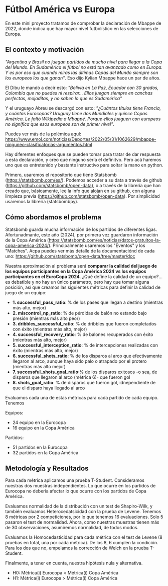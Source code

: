 # Fútbol América vs Europa
En este mini proyecto tratamos de comprobar la declaración de Mbappe de 2022, donde indica que hay mayor nivel futbolístico en las selecciones de Europa.

## El contexto y motivación

*"Argentina y Brasil no juegan partidos de mucho nivel para llegar a la Copa del Mundo. En Sudamérica el fútbol no está tan avanzado como en Europa. Y es por eso que cuando miras las últimas Copas del Mundo siempre son los europeos los que ganan"*. Eso dijo Kylian Mbappe hace un par de años.

El Dibu le mandó a decir esto: *"Bolivia en La Paz, Ecuador con 30 grados, Colombia que no puedes ni respirar... Ellos juegan siempre en canchas perfectas, mojaditas, y no saben lo que es Sudamérica"*

Y el uruguayo Abreu se descargó con esto:
*"¿Cuántos títulos tiene Francia, y cuántas Eurocopas? Uruguay tiene dos Mundiales y quince Copas América. Le faltó Wikipedia a Mbappé. Porque ellos jueguen con europeos no significa que esos europeos son de primer nivel"*.

Puedes ver más de la polémica aquí:
https://www.emol.com/noticias/Deportes/2022/05/31/1062629/mbappe-ninguneo-clasificatorias-argumentos.html

Hay diferentes enfoques que se pueden tomar para tratar de dar respuesta a esta declaración, y creo que ninguno sería el definitvo. Pero acá haremos uno que es entretenido y bastante instructivo para soltar la mano en python.

Primero, usaremos el repositorio que tiene Statsbomb (https://statsbomb.com/es/). Podemos acceder a su data a través de github (https://github.com/statsbomb/open-data), o a través de la librería que han creado que, básicamente, lee la info que alojan en su github, con alguna limpieza previa (https://github.com/statsbomb/open-data). Por simplicidad usaremos la librería (statsbombpy).

## Cómo abordamos el problema
Statsbomb guarda mucha información de los partidos de diferentes ligas. Afortunadmante, este año (2024), por primera vez guardaron información de la Copa América (https://statsbomb.com/es/noticias/datos-gratuitos-la-copa-america-2024/). 
Principalmente usaremos los "Eventos" y los "Matches". Acpa puedes ver más detalle de la documentaciónd de cada uno:
https://github.com/statsbomb/open-data/tree/master/doc

Nuestra aproximación al problema será **comparar la calidad del juego de los equipos participantes en la Copa América 2024 vs los equipos participantes en el EuroCopa 2024**.
¿Qué define la calidad de un equipo?... es debatible y no hay un único parámetro, pero hay que tomar alguna posición, así que creamos las siguientes métricas para definir la calidad de juego de un equipo:

- **1. successful_pass_ratio**: % de los pases que llegan a destino (mientras más alto, mejor)
- **2. miscontrol_np_ratio**: % de pérdidas de balón no estando bajo presión (mientras más alto peor)
- **3. dribbles_successful_ratio**: % de dribbles que fueron completados con éxito (mientras más alto, mejor)
- **4. successful_recovery_ratio**: % de balones recuperados con éxito (mientras más alto, mejor)
- **5. successful_interception_ratio**: % de intercepciones realizadas con éxito (mientras más alto, mejor)
- **6. successful_shots_ratio**: % de los disparos al arco que efectivamente llegaron al arco, aunque haya sido palo o atrapado por el protero (mientras más alto mejor)
- **7. successful_shots_goal_ratio**:% de los disparos exitosos -o sea, de disparos que llegaron al arco (métrica 6)- que fueron gol
- **8. shots_goal_ratio**: % de disparos que fueron gol, idnependiente de que el disparo haya llegado al arco

Evaluamos cada una de estas métricas para cada partido de cada equipo. Tenemos

Equipos:
- 24 equipo en la Eurocopa
- 16 equipo en la Copa América

Partidos:
- 51 partidos en la Eurocopa
- 32 partidos en la Copa América

## Metodología y Resultados
Para cada métrica aplicamos una prueba T-Student.
Consideramos nuestras dos muestras independientes. Lo que ocurre en los partidos de Eurocopa no debería afectar lo que ocurre con los partidos de Copa América.


Evaluamos normalidad de la distribución con un test de Shapiro-Wilk, y también evaluamos Heterocedatsicidad con la prueba de Levene.
Tenemos 8 métricas por 2 competiciones, por lo que tenemos 16 evaluaciones. Solo 5 pasaron el test de normalidad. Ahora, como nuestras muestras tienen más de 30 observaciones, asumiremos normalidad, de todos modos.

Evaluamos la Homocedasticidad para cada métrica con el test de Levene (8 pruebas en total, una por cada métrica). De los 8, 6 cumplen la condición. Para los dos que no, empelamos la corrección de Welch en la prueba T-Student.

Finalmente, a tener en cuenta, nuestra hipótesis nula y alternativa.


- H0: Métrica(i) Eurocopa < Métrica(i) Copa América
- H1: Métrica(i) Eurocopa > Métrica(i) Copa América


